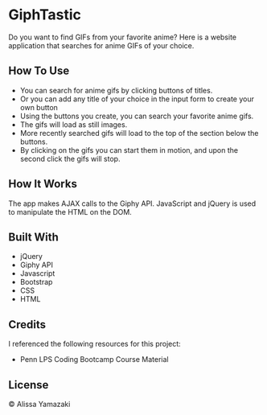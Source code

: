 # GiphTastic

Do you want to find GIFs from your favorite anime?
Here is a website application that searches for anime GIFs of your choice. 


## How To Use

* You can search for anime gifs by clicking buttons of titles. 
* Or you can add any title of your choice in the input form to create your own button 
* Using the buttons you create, you can search your favorite anime gifs. 
* The gifs will load as still images.
* More recently searched gifs will load to the top of the section below the buttons.
* By clicking on the gifs you can start them in motion, and upon the second click the gifs will stop. 

## How It Works

The app makes AJAX calls to the Giphy API. 
JavaScript and jQuery is used to manipulate the HTML on the DOM.


## Built With

* jQuery
* Giphy API
* Javascript
* Bootstrap
* CSS
* HTML

## Credits

I referenced the following resources for this project:

* Penn LPS Coding Bootcamp Course Material

## License

&copy; Alissa Yamazaki

